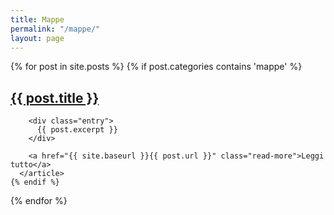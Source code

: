 ```yaml
---
title: Mappe
permalink: "/mappe/"
layout: page
---
```


<div class="posts">
  {% for post in site.posts %}
    {% if post.categories contains 'mappe' %}
      <article class="post">
        <h1><a href="{{ site.baseurl }}{{ post.url }}">{{ post.title }}</a></h1>

        <div class="entry">
          {{ post.excerpt }}
        </div>

        <a href="{{ site.baseurl }}{{ post.url }}" class="read-more">Leggi tutto</a>
      </article>
    {% endif %}
  {% endfor %}
</div>

